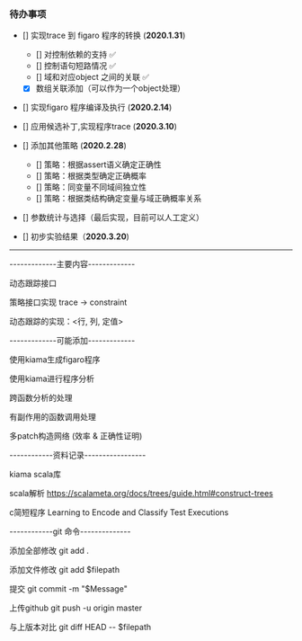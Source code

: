 ### 待办事项

- [] 实现trace 到 figaro 程序的转换 (__2020.1.31__)
    - [] 对控制依赖的支持 ✅
    - [] 控制语句短路情况 ✅
    - [] 域和对应object 之间的关联 ✅
    - [x] 数组关联添加（可以作为一个object处理）

- [] 实现figaro 程序编译及执行 (__2020.2.14__)

- [] 应用候选补丁,实现程序trace (__2020.3.10__)

- [] 添加其他策略 (__2020.2.28__)
  - [] 策略：根据assert语义确定正确性
  - [] 策略：根据类型确定正确概率
  - [] 策略：同变量不同域间独立性
  - [] 策略：根据类结构确定变量与域正确概率关系

- [] 参数统计与选择（最后实现，目前可以人工定义）

- [] 初步实验结果（__2020.3.20__)

----------------------------------------------------

-------------主要内容-------------

动态跟踪接口

策略接口实现 trace → constraint

动态跟踪的实现：<行, 列, 定值>

-------------可能添加-------------

使用kiama生成figaro程序

使用kiama进行程序分析

跨函数分析的处理

有副作用的函数调用处理

多patch构造网络 (效率 & 正确性证明)

------------资料记录-----------------

kiama scala库

scala解析 https://scalameta.org/docs/trees/guide.html#construct-trees

c简短程序 Learning to Encode and Classify Test Executions

------------git 命令--------------

添加全部修改 git add .

添加文件修改 git add $filepath

提交 git commit -m "$Message"

上传github git push -u origin master

与上版本对比 git diff HEAD -- $filepath


